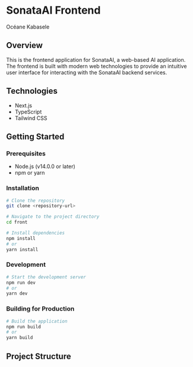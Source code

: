 # SonataAI Frontend

Océane Kabasele

## Overview
This is the frontend application for SonataAI, a web-based AI application. The frontend is built with modern web technologies to provide an intuitive user interface for interacting with the SonataAI backend services.

## Technologies
- Next.js
- TypeScript
- Tailwind CSS

## Getting Started

### Prerequisites
- Node.js (v14.0.0 or later)
- npm or yarn

### Installation
```bash
# Clone the repository
git clone <repository-url>

# Navigate to the project directory
cd front

# Install dependencies
npm install
# or
yarn install
```

### Development
```bash
# Start the development server
npm run dev
# or
yarn dev
```

### Building for Production
```bash
# Build the application
npm run build
# or
yarn build
```

## Project Structure

